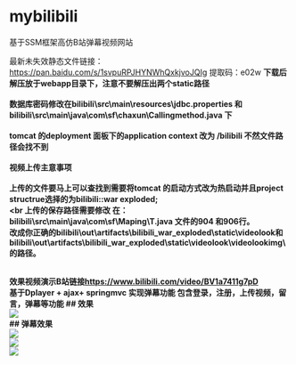 # mybilibili
基于SSM框架高仿B站弹幕视频网站

最新未失效静态文件链接：https://pan.baidu.com/s/1svpuRPJHYNWhQxkjvoJQIg
提取码：e02w
<b>
下载后解压放于webapp目录下，注意不要解压出两个static路径<br>
  <br>数据库密码修改在bilibili\src\main\resources\jdbc.properties 和 bilibili\src\main\java\com\sf\chaxun\Callingmethod.java 下 <br>
   <br>tomcat 的deployment 面板下的application context 改为 /bilibili 不然文件路径会找不到<br>
  <br>视频上传主意事项<br>
   <br>上传的文件要马上可以查找到需要将tomcat 的启动方式改为热启动并且project structrue选择的为bilibili::war exploded;<br>
  <br 上传的保存路径需要修改 在：bilibili\src\main\java\com\sf\Maping\T.java 文件的904 和906行。<br> 改成你正确的bilibili\out\artifacts\bilibili_war_exploded\static\videolook和<br>bilibili\out\artifacts\bilibili_war_exploded\static\videolook\videolookimg\ 的路径。<br>

 
 
   
  
  <br>
  效果视频演示B站链接<a href="https://www.bilibili.com/video/BV1a7411g7pD">https://www.bilibili.com/video/BV1a7411g7pD</a><br>
 基于Dplayer + ajax+ springmvc  实现弹幕功能
  包含登录，注册，上传视频，留言，弹幕等功能
## 效果<br>
<img src="https://chenyongzhe.github.io/bili1.png" ><br>
## 弹幕效果<br>
<img src="https://chenyongzhe.github.io/bili2.png" ><br>
  <img src="https://chenyongzhe.github.io/bili3.png"  ><br>
    <img src="https://chenyongzhe.github.io/bili4.png"  ><br>
